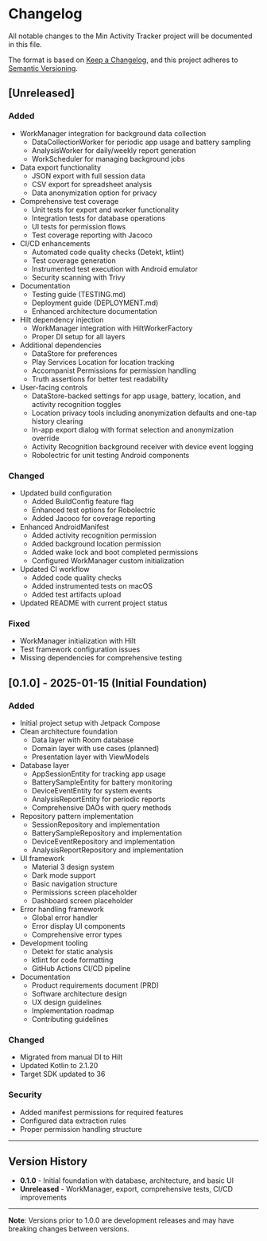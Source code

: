 # Changelog

All notable changes to the Min Activity Tracker project will be documented in this file.

The format is based on [Keep a Changelog](https://keepachangelog.com/en/1.0.0/),
and this project adheres to [Semantic Versioning](https://semver.org/spec/v2.0.0.html).

## [Unreleased]

### Added
- WorkManager integration for background data collection
  - DataCollectionWorker for periodic app usage and battery sampling
  - AnalysisWorker for daily/weekly report generation
  - WorkScheduler for managing background jobs
- Data export functionality
  - JSON export with full session data
  - CSV export for spreadsheet analysis
  - Data anonymization option for privacy
- Comprehensive test coverage
  - Unit tests for export and worker functionality
  - Integration tests for database operations
  - UI tests for permission flows
  - Test coverage reporting with Jacoco
- CI/CD enhancements
  - Automated code quality checks (Detekt, ktlint)
  - Test coverage generation
  - Instrumented test execution with Android emulator
  - Security scanning with Trivy
- Documentation
  - Testing guide (TESTING.md)
  - Deployment guide (DEPLOYMENT.md)
  - Enhanced architecture documentation
- Hilt dependency injection
  - WorkManager integration with HiltWorkerFactory
  - Proper DI setup for all layers
- Additional dependencies
  - DataStore for preferences
  - Play Services Location for location tracking
  - Accompanist Permissions for permission handling
  - Truth assertions for better test readability
- User-facing controls
  - DataStore-backed settings for app usage, battery, location, and activity recognition toggles
  - Location privacy tools including anonymization defaults and one-tap history clearing
  - In-app export dialog with format selection and anonymization override
  - Activity Recognition background receiver with device event logging
  - Robolectric for unit testing Android components

### Changed
- Updated build configuration
  - Added BuildConfig feature flag
  - Enhanced test options for Robolectric
  - Added Jacoco for coverage reporting
- Enhanced AndroidManifest
  - Added activity recognition permission
  - Added background location permission
  - Added wake lock and boot completed permissions
  - Configured WorkManager custom initialization
- Updated CI workflow
  - Added code quality checks
  - Added instrumented tests on macOS
  - Added test artifacts upload
- Updated README with current project status

### Fixed
- WorkManager initialization with Hilt
- Test framework configuration issues
- Missing dependencies for comprehensive testing

## [0.1.0] - 2025-01-15 (Initial Foundation)

### Added
- Initial project setup with Jetpack Compose
- Clean architecture foundation
  - Data layer with Room database
  - Domain layer with use cases (planned)
  - Presentation layer with ViewModels
- Database layer
  - AppSessionEntity for tracking app usage
  - BatterySampleEntity for battery monitoring
  - DeviceEventEntity for system events
  - AnalysisReportEntity for periodic reports
  - Comprehensive DAOs with query methods
- Repository pattern implementation
  - SessionRepository and implementation
  - BatterySampleRepository and implementation
  - DeviceEventRepository and implementation
  - AnalysisReportRepository and implementation
- UI framework
  - Material 3 design system
  - Dark mode support
  - Basic navigation structure
  - Permissions screen placeholder
  - Dashboard screen placeholder
- Error handling framework
  - Global error handler
  - Error display UI components
  - Comprehensive error types
- Development tooling
  - Detekt for static analysis
  - ktlint for code formatting
  - GitHub Actions CI/CD pipeline
- Documentation
  - Product requirements document (PRD)
  - Software architecture design
  - UX design guidelines
  - Implementation roadmap
  - Contributing guidelines

### Changed
- Migrated from manual DI to Hilt
- Updated Kotlin to 2.1.20
- Target SDK updated to 36

### Security
- Added manifest permissions for required features
- Configured data extraction rules
- Proper permission handling structure

---

## Version History

- **0.1.0** - Initial foundation with database, architecture, and basic UI
- **Unreleased** - WorkManager, export, comprehensive tests, CI/CD improvements

---

**Note**: Versions prior to 1.0.0 are development releases and may have breaking changes between versions.
